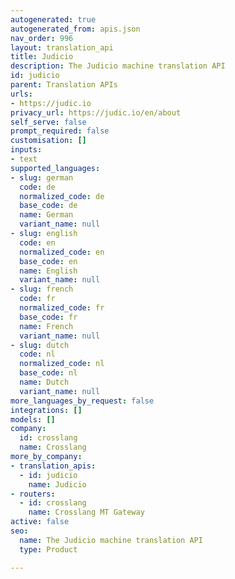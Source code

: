 ```yaml
---
autogenerated: true
autogenerated_from: apis.json
nav_order: 996
layout: translation_api
title: Judicio
description: The Judicio machine translation API
id: judicio
parent: Translation APIs
urls:
- https://judic.io
privacy_url: https://judic.io/en/about
self_serve: false
prompt_required: false
customisation: []
inputs:
- text
supported_languages:
- slug: german
  code: de
  normalized_code: de
  base_code: de
  name: German
  variant_name: null
- slug: english
  code: en
  normalized_code: en
  base_code: en
  name: English
  variant_name: null
- slug: french
  code: fr
  normalized_code: fr
  base_code: fr
  name: French
  variant_name: null
- slug: dutch
  code: nl
  normalized_code: nl
  base_code: nl
  name: Dutch
  variant_name: null
more_languages_by_request: false
integrations: []
models: []
company:
  id: crosslang
  name: Crosslang
more_by_company:
- translation_apis:
  - id: judicio
    name: Judicio
- routers:
  - id: crosslang
    name: Crosslang MT Gateway
active: false
seo:
  name: The Judicio machine translation API
  type: Product

---
```


